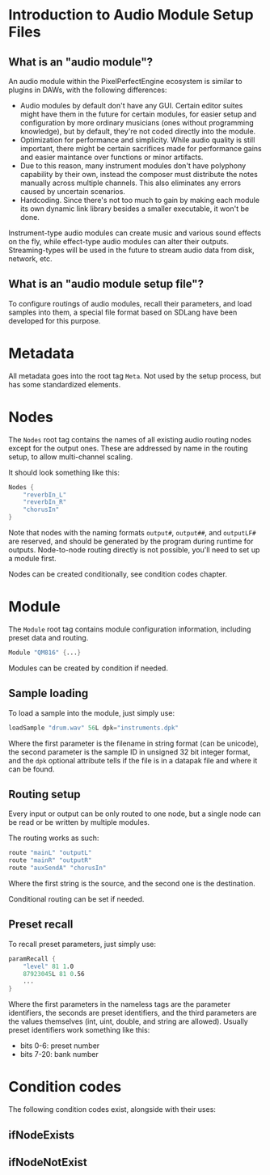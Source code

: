 # Introduction to Audio Module Setup Files

## What is an "audio module"?

An audio module within the PixelPerfectEngine ecosystem is similar to plugins in DAWs, with the following differences:

* Audio modules by default don't have any GUI. Certain editor suites might have them in the future for certain modules,
for easier setup and configuration by more ordinary musicians (ones without programming knowledge), but by default,
they're not coded directly into the module.
* Optimization for performance and simplicity. While audio quality is still important, there might be certain 
sacrifices made for performance gains and easier maintance over functions or minor artifacts.
* Due to this reason, many instrument modules don't have polyphony capability by their own, instead the composer must
distribute the notes manually across multiple channels. This also eliminates any errors caused by uncertain scenarios.
* Hardcoding. Since there's not too much to gain by making each module its own dynamic link library besides a smaller
executable, it won't be done.

Instrument-type audio modules can create music and various sound effects on the fly, while effect-type audio modules
can alter their outputs. Streaming-types will be used in the future to stream audio data from disk, network, etc.

## What is an "audio module setup file"?

To configure routings of audio modules, recall their parameters, and load samples into them, a special file format
based on SDLang have been developed for this purpose.

# Metadata

All metadata goes into the root tag `Meta`. Not used by the setup process, but has some standardized elements.

# Nodes

The `Nodes` root tag contains the names of all existing audio routing nodes except for the output ones. These are 
addressed by name in the routing setup, to allow multi-channel scaling.

It should look something like this:

```s
Nodes {
    "reverbIn_L"
    "reverbIn_R"
    "chorusIn"
}
```

Note that nodes with the naming formats `output#`, `output##`, and `outputLF#` are reserved, and should be generated by
the program during runtime for outputs. Node-to-node routing directly is not possible, you'll need to set up a module 
first.

Nodes can be created conditionally, see condition codes chapter.

# Module

The `Module` root tag contains module configuration information, including preset data and routing.

```s
Module "QM816" {...}
```

Modules can be created by condition if needed.

## Sample loading

To load a sample into the module, just simply use:

```s
loadSample "drum.wav" 56L dpk="instruments.dpk"
```

Where the first parameter is the filename in string format (can be unicode), the second parameter is the sample ID in 
unsigned 32 bit integer format, and the `dpk` optional attribute tells if the file is in a datapak file and where it
can be found.

## Routing setup

Every input or output can be only routed to one node, but a single node can be read or be written by multiple modules.

The routing works as such:

```s
route "mainL" "outputL"
route "mainR" "outputR"
route "auxSendA" "chorusIn"
```

Where the first string is the source, and the second one is the destination.

Conditional routing can be set if needed.

## Preset recall

To recall preset parameters, just simply use:

```s
paramRecall {
    "level" 81 1.0
    87923045L 81 0.56
    ...
}
```

Where the first parameters in the nameless tags are the parameter identifiers, the seconds are preset identifiers, and
the third parameters are the values themselves (int, uint, double, and string are allowed). Usually preset identifiers
work something like this:

* bits 0-6: preset number
* bits 7-20: bank number

# Condition codes

The following condition codes exist, alongside with their uses:

## ifNodeExists

## ifNodeNotExist
